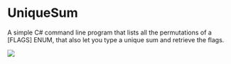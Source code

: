 # UniqueSum
A simple C# command line program that lists all the permutations of a [FLAGS] ENUM, that also let you type a unique sum and retrieve the flags.

![](https://user-images.githubusercontent.com/87881292/162366978-43ccc9f9-9c0a-4999-8332-a8ff0a5a1195.png)
